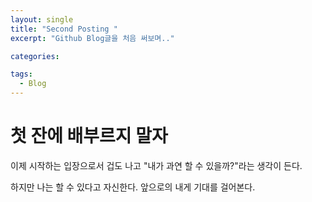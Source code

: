 ```yaml
---
layout: single
title: "Second Posting "
excerpt: "Github Blog글을 처음 써보며.."

categories:

tags:
  - Blog
---
```


# 첫 잔에 배부르지 말자

이제 시작하는 입장으로서 겁도 나고 "내가 과연 할 수 있을까?"라는 생각이 든다.

하지만 나는 할 수 있다고 자신한다. 앞으로의 내게 기대를 걸어본다.

